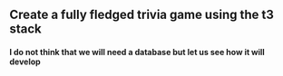 ## Create a fully fledged trivia game using the t3 stack

#### I do not think that we will need a database but let us see how it will develop